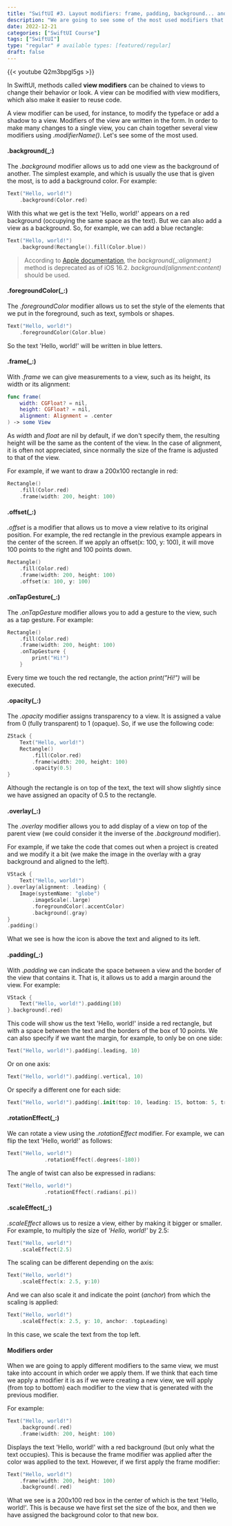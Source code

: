 ```yaml
---
title: "SwiftUI #3. Layout modifiers: frame, padding, background... and more"
description: "We are going to see some of the most used modifiers that can be applied to a View in SwiftUI."
date: 2022-12-21
categories: ["SwiftUI Course"]
tags: ["SwiftUI"]
type: "regular" # available types: [featured/regular]
draft: false
---
```


{{< youtube Q2m3bpgI5gs >}}

In SwiftUI, methods called **view modifiers** can be chained to views to change their behavior or look. A view can be modified with view modifiers, which also make it easier to reuse code.

A view modifier can be used, for instance, to modify the typeface or add a shadow to a view. Modifiers of the view are written in the form. In order to make many changes to a single view, you can chain together several view modifiers using *.modifierName()*. Let's see some of the most used.

#### .background(_:)
The *.background* modifier allows us to add one view as the background of another. The simplest example, and which is usually the use that is given the most, is to add a background color. For example:

```swift
Text("Hello, world!")
    .background(Color.red)
```

With this what we get is the text 'Hello, world!' appears on a red background (occupying the same space as the text).
But we can also add a view as a background. So, for example, we can add a blue rectangle:

```swift
Text("Hello, world!")
    .background(Rectangle().fill(Color.blue))
```
> According to [Apple documentation](https://developer.apple.com/documentation/swiftui/view-deprecated), the *background(_:alignment:)* method is deprecated as of iOS 16.2. *background(alignment:content)* should be used.

#### .foregroundColor(_:)
The *.foregroundColor* modifier allows us to set the style of the elements that we put in the foreground, such as text, symbols or shapes.

```swift
Text("Hello, world!")
    .foregroundColor(Color.blue)
```

So the text 'Hello, world!' will be written in blue letters.

#### .frame(_:)
With *.frame* we can give measurements to a view, such as its height, its width or its alignment:
```swift
func frame(
    width: CGFloat? = nil,
    height: CGFloat? = nil,
    alignment: Alignment = .center
) -> some View
```
As *width* and *float* are nil by default, if we don't specify them, the resulting height will be the same as the content of the view. In the case of alignment, it is often not appreciated, since normally the size of the frame is adjusted to that of the view.

For example, if we want to draw a 200x100 rectangle in red:

```swift
Rectangle()
    .fill(Color.red)
    .frame(width: 200, height: 100)
```
#### .offset(_:)
*.offset* is a modifier that allows us to move a view relative to its original position. For example, the red rectangle in the previous example appears in the center of the screen. If we apply an offset(x: 100, y: 100), it will move 100 points to the right and 100 points down.

```swift
Rectangle()
    .fill(Color.red)
    .frame(width: 200, height: 100)
    .offset(x: 100, y: 100)
```
#### .onTapGesture(_:)
The *.onTapGesture* modifier allows you to add a gesture to the view, such as a tap gesture. For example:

```swift
Rectangle()
    .fill(Color.red)
    .frame(width: 200, height: 100)
    .onTapGesture {
        print("Hi!")
    }
```
Every time we touch the red rectangle, the action *print("Hi!")* will be executed.



#### .opacity(_:)
The *.opacity* modifier assigns transparency to a view. It is assigned a value from 0 (fully transparent) to 1 (opaque).
So, if we use the following code:

```swift
ZStack {
    Text("Hello, world!")
    Rectangle()
        .fill(Color.red)
        .frame(width: 200, height: 100)
        .opacity(0.5)
}
```
Although the rectangle is on top of the text, the text will show slightly since we have assigned an opacity of 0.5 to the rectangle.

#### .overlay(_:)
The *.overlay* modifier allows you to add display of a view on top of the parent view (we could consider it the inverse of the *.background* modifier).

For example, if we take the code that comes out when a project is created and we modify it a bit (we make the image in the overlay with a gray background and aligned to the left).

```swift
VStack {
    Text("Hello, world!")
}.overlay(alignment: .leading) {
    Image(systemName: "globe")
        .imageScale(.large)
        .foregroundColor(.accentColor)
        .background(.gray)
}
.padding()
```
What we see is how the icon is above the text and aligned to its left.

#### .padding(_:)

With *.padding* we can indicate the space between a view and the border of the view that contains it. That is, it allows us to add a margin around the view. For example:
```swift
VStack {
    Text("Hello, world!").padding(10)
}.background(.red)
```
This code will show us the text 'Hello, world!' inside a red rectangle, but with a space between the text and the borders of the box of 10 points.
We can also specify if we want the margin, for example, to only be on one side:
```swift
Text("Hello, world!").padding(.leading, 10)
```

Or on one axis:
```swift
Text("Hello, world!").padding(.vertical, 10)
```
Or specify a different one for each side:
```swift
Text("Hello, world!").padding(.init(top: 10, leading: 15, bottom: 5, trailing: 50))
```

#### .rotationEffect(_:)

We can rotate a view using the *.rotationEffect* modifier. For example, we can flip the text 'Hello, world!' as follows:
```swift
Text("Hello, world!")
            .rotationEffect(.degrees(-180))
```

The angle of twist can also be expressed in radians:
```swift
Text("Hello, world!")
            .rotationEffect(.radians(.pi))
```

#### .scaleEffect(_:)
*.scaleEffect* allows us to resize a view, either by making it bigger or smaller.
For example, to multiply the size of *'Hello, world!'* by 2.5:
```swift
Text("Hello, world!")
    .scaleEffect(2.5)
```
The scaling can be different depending on the axis:
```swift
Text("Hello, world!")
    .scaleEffect(x: 2.5, y:10)
```
And we can also scale it and indicate the point (*anchor*) from which the scaling is applied:
```swift
Text("Hello, world!")
    .scaleEffect(x: 2.5, y: 10, anchor: .topLeading)
```
In this case, we scale the text from the top left.

#### Modifiers order
When we are going to apply different modifiers to the same view, we must take into account in which order we apply them. If we think that each time we apply a modifier it is as if we were creating a new view, we will apply (from top to bottom) each modifier to the view that is generated with the previous modifier.

For example:

```swift
Text("Hello, world!")
    .background(.red)
    .frame(width: 200, height: 100)
```

Displays the text 'Hello, world!' with a red background (but only what the text occupies). This is because the frame modifier was applied after the color was applied to the text.
However, if we first apply the frame modifier:

```swift
Text("Hello, world!")
    .frame(width: 200, height: 100)
    .background(.red)
```
What we see is a 200x100 red box in the center of which is the text 'Hello, world!'. This is because we have first set the size of the box, and then we have assigned the background color to that new box.
